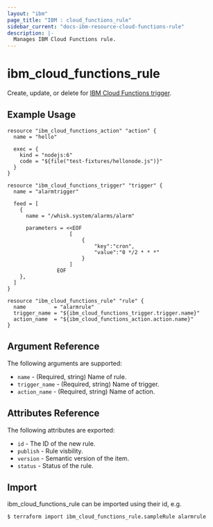 ```yaml
---
layout: "ibm"
page_title: "IBM : cloud_functions_rule"
sidebar_current: "docs-ibm-resource-cloud-functions-rule"
description: |-
  Manages IBM Cloud Functions rule.
---
```


# ibm\_cloud_functions_rule

Create, update, or delete for [IBM Cloud Functions trigger](https://console.bluemix.net/docs/openwhisk/openwhisk_triggers_rules.html#openwhisk_triggers).

## Example Usage

```hcl
resource "ibm_cloud_functions_action" "action" {
  name = "hello"

  exec = {
    kind = "nodejs:6"
    code = "${file("test-fixtures/hellonode.js")}"
  }
}

resource "ibm_cloud_functions_trigger" "trigger" {
  name = "alarmtrigger"

  feed = [
    {
      name = "/whisk.system/alarms/alarm"

      parameters = <<EOF
					[
						{
							"key":"cron",
							"value":"0 */2 * * *"
						}
					]
                EOF
    },
  ]
}

resource "ibm_cloud_functions_rule" "rule" {
  name         = "alarmrule"
  trigger_name = "${ibm_cloud_functions_trigger.trigger.name}"
  action_name  = "${ibm_cloud_functions_action.action.name}"
}

```

## Argument Reference

The following arguments are supported:

* `name` - (Required, string) Name of rule.
* `trigger_name` - (Required, string) Name of trigger.
* `action_name` - (Required, string) Name of action.

## Attributes Reference

The following attributes are exported:

* `id` - The ID of the new rule.
* `publish` - Rule visbility.
* `version` - Semantic version of the item.
* `status` - Status of the rule.

## Import

ibm_cloud_functions_rule can be imported using their id, e.g.

```
$ terraform import ibm_cloud_functions_rule.sampleRule alarmrule

```
